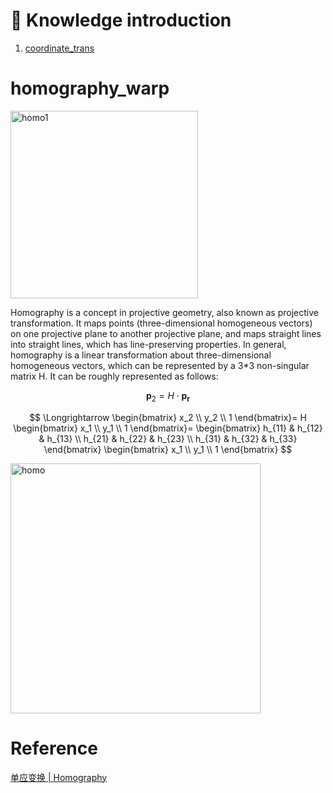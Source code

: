 
# :book: Knowledge introduction
1. [coordinate_trans](Preliminaries/Coordinate_transformation.md)

# homography_warp  

<img src="https://github.com/elleryw0518/MVS/assets/101634608/40dfcd27-b0ec-47ca-817c-7baea371bafb" alt="homo1" width="300px">  


Homography is a concept in projective geometry, also known as projective transformation. It maps points (three-dimensional homogeneous vectors) on one projective plane to another projective plane, and maps straight lines into straight lines, which has line-preserving properties. In general, homography is a linear transformation about three-dimensional homogeneous vectors, which can be represented by a 3*3 non-singular matrix H. It can be roughly represented as follows:  


$$
\mathbf {p}_2 = H\cdot \mathbf{p_r}
$$

$$
\Longrightarrow 
\begin{bmatrix}
x_2 \\
y_2 \\
1
\end{bmatrix}=
H
\begin{bmatrix}
x_1 \\
y_1 \\
1
\end{bmatrix}=
\begin{bmatrix}
h_{11} & h_{12} & h_{13} \\
h_{21} & h_{22} & h_{23} \\
h_{31} & h_{32} & h_{33}
\end{bmatrix}
\begin{bmatrix}
x_1 \\
y_1 \\
1
\end{bmatrix}
$$

<img src="https://github.com/elleryw0518/MVS/assets/101634608/7c29db0a-25d7-4815-80e6-3f0dad8fb6ee" alt="homo" width="400px">  

# Reference
[单应变换 | Homography](http://liuxiao.org/kb/3dvision/geometry/%E5%8D%95%E5%BA%94%E5%8F%98%E6%8D%A2-homography/)

